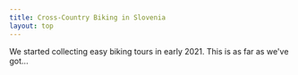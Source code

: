 ```yaml
---
title: Cross-Country Biking in Slovenia
layout: top
---
```

We started collecting easy biking tours in early 2021. This is as far as we've got...
